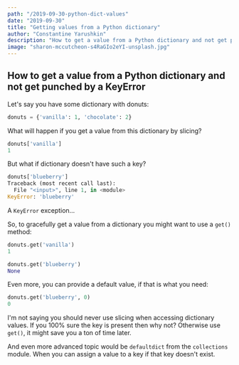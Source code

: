 ```yaml
---
path: "/2019-09-30-python-dict-values"
date: "2019-09-30"
title: "Getting values from a Python dictionary"
author: "Constantine Yarushkin"
description: "How to get a value from a Python dictionary and not get punched by a KeyError"
image: "sharon-mccutcheon-s4RaGIo2eYI-unsplash.jpg"
---
```


## How to get a value from a Python dictionary and not get punched by a KeyError

Let's say you have some dictionary with donuts:

```python
donuts = {'vanilla': 1, 'chocolate': 2}
```

What will happen if you get a value from this dictionary by slicing?

```python
donuts['vanilla']
1
```

But what if dictionary doesn't have such a key?

```python
donuts['blueberry']
Traceback (most recent call last):
  File "<input>", line 1, in <module>
KeyError: 'blueberry'
```

A `KeyError` exception…

So, to gracefully get a value from a dictionary you might want to use a `get()` method:

```python
donuts.get('vanilla')
1

donuts.get('blueberry')
None
```

Even more, you can provide a default value, if that is what you need:

```python
donuts.get('blueberry', 0)
0
```

I'm not saying you should never use slicing when accessing dictionary values.
If you 100% sure the key is present then why not?
Otherwise use `get()`, it might save you a ton of time later.

And even more advanced topic would be `defaultdict` from the `collections` module.
When you can assign a value to a key if that key doesn't exist.
